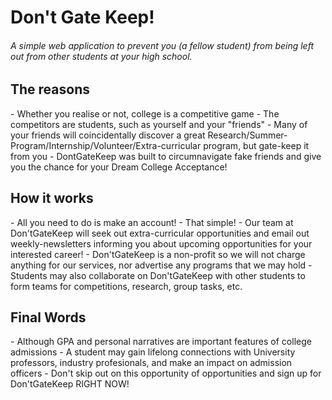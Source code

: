 <h1>Don't Gate Keep!</h1>
<h6>A simple web application to prevent you (a fellow student) from being left out from other students at your high school.</h6>

<h2>The reasons </h2>
- Whether you realise or not, college is a competitive game
- The competitors are students, such as yourself and your "friends"
- Many of your friends will coincidentally discover a great Research/Summer-Program/Internship/Volunteer/Extra-curricular program, but gate-keep it from you
- DontGateKeep was built to circumnavigate fake friends and give you the chance for your Dream College Acceptance!

<h2>How it works</h2>
- All you need to do is make an account!
- That simple!
- Our team at Don'tGateKeep will seek out extra-curricular opportunities and email out weekly-newsletters informing you about upcoming opportunities for your interested career!
- Don'tGateKeep is a non-profit so we will not charge anything for our services, nor advertise any programs that we may hold
- Students may also collaborate on Don'tGateKeep with other students to form teams for competitions, research, group tasks, etc.

<h2>Final Words</h2>
- Although GPA and personal narratives are important features of college admissions
- A student may gain lifelong connections with University professors, industry profesionals, and make an impact on admission officers 
- Don't skip out on this opportunity of opportunities and sign up for Don'tGateKeep RIGHT NOW!

